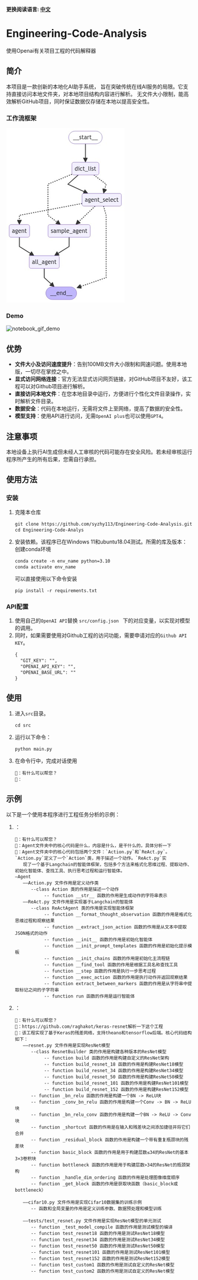 **更换阅读语言: [中文](README_CN.md)**

# Engineering-Code-Analysis
使用Openai有关项目工程的代码解释器

## 简介

本项目是一款创新的本地化AI助手系统，
旨在突破传统在线AI服务的局限。它支持直接访问本地文件夹，对本地项目结构内容进行解析。
无文件大小限制，能高效解析GitHub项目，同时保证数据仅存储在本地以提高安全性。

### 工作流框架
![工作流框架](image/image.png)

### Demo
![notebook_gif_demo](image/1.gif)

## 优势

- **文件大小及访问速度提升**：告别100MB文件大小限制和网速问题。使用本地版，一切尽在掌控之中。
- **显式访问网络连接**：官方无法显式访问网页链接，对GitHub项目不友好，该工程可以对Github项目进行解析。
- **直接访问本地文件**：在您本地目录中运行，方便进行个性化文件目录操作，实时解析文件目录。
-  **数据安全**：代码在本地运行，无需将文件上至网络，提高了数据的安全性。
-  **模型支持**：使用API进行访问，无需```OpenAI plus```也可以使用```GPT4```。

## 注意事项
本地设备上执行AI生成但未经人工审核的代码可能存在安全风险。若未经审核运行程序所产生的所有后果，您需自行承担。

## 使用方法

### 安装

1. 克隆本仓库
   ```shell
   git clone https://github.com/syzhy113/Engineering-Code-Analysis.git
   cd Engineering-Code-Analys
   ```

2. 安装依赖。该程序已在Windows 11和ubuntu18.04测试。所需的库及版本：
   创建conda环境
      ```shell
   conda create -n env_name python=3.10
   conda activate env_name
   ```
   可以直接使用以下命令安装
   ```shell
   pip install -r requirements.txt
   ```

### API配置
1. 使用自己的```OpenAI API```替换 
```src/config.json ```
下的对应变量，以实现对模型的调用。<br>
2. 同时，如果需要使用对Github工程的访问功能，需要申请对应的```Github API KEY```。
   ```shell
   {
     "GIT_KEY": "",
     "OPENAI_API_KEY": "",
     "OPENAI_BASE_URL": ""
   }
   ```

## 使用

1. 进入`src`目录。
   ```shell
   cd src
   ```

2. 运行以下命令：
   ```shell
   python main.py
   ```

3. 在命令行中，完成对话使用
   ```shell
   🤖：有什么可以帮您？
   👨：
   ```


## 示例

以下是一个使用本程序进行工程任务分析的示例：

1. ：
   ```shell
   🤖：有什么可以帮您？
   👨：Agent文件夹中的核心代码是什么，内容是什么，是干什么的，具体分析一下
   🤖：Agent文件夹中的核心代码包括两个文件：`Action.py`和`ReAct.py`。`Action.py`定义了一个`Action`类，用于描述一个动作。`ReAct.py`实
      现了一个基于Langchain的智能体框架，包括多个方法来格式化思维过程、提取动作、初始化智能体、查找工具、执行思考过程和运行智能体。
   —Agent
      ——Action.py 文件作用是定义动作类
         --class Action 类的作用是描述一个动作
              -- function __str__ 函数的作用是生成动作的字符串表示
      ——ReAct.py 文件作用是实现基于Langchain的智能体
         --class ReActAgent 类的作用是实现智能体框架
              -- function __format_thought_observation 函数的作用是格式化思维过程和观察结果
              -- function __extract_json_action 函数的作用是从文本中提取JSON格式的动作
              -- function __init__ 函数的作用是初始化智能体
              -- function __init_prompt_templates 函数的作用是初始化提示模板
              -- function __init_chains 函数的作用是初始化主流程链
              -- function __find_tool 函数的作用是根据工具名称查找工具
              -- function __step 函数的作用是执行一步思考过程
              -- function __exec_action 函数的作用是执行动作并返回观察结果
              -- function extract_between_markers 函数的作用是从字符串中提取标记之间的子字符串
              -- function run 函数的作用是运行智能体
      ```
2. ：
   ```shell
   🤖：有什么可以帮您？
   👨：https://github.com/raghakot/keras-resnet解析一下这个工程
   🤖：该工程实现了基于Keras的残差网络，支持theano和tensorflow后端。核心代码结构如下：
      ——resnet.py 文件作用是实现ResNet模型
         --class ResnetBuilder 类的作用是构建各种版本的ResNet模型
              -- function build 函数的作用是构建自定义的ResNet架构
              -- function build_resnet_18 函数的作用是构建ResNet18模型
              -- function build_resnet_34 函数的作用是构建ResNet34模型
              -- function build_resnet_50 函数的作用是构建ResNet50模型
              -- function build_resnet_101 函数的作用是构建ResNet101模型
              -- function build_resnet_152 函数的作用是构建ResNet152模型
         -- function _bn_relu 函数的作用是构建一个BN -> ReLU块
         -- function _conv_bn_relu 函数的作用是构建一个Conv -> BN -> ReLU块
         -- function _bn_relu_conv 函数的作用是构建一个BN -> ReLU -> Conv块
         -- function _shortcut 函数的作用是在输入和残差块之间添加捷径并将它们合并
         -- function _residual_block 函数的作用是构建一个带有重复瓶颈块的残差块
         -- function basic_block 函数的作用是用于构建层数≤34的ResNet的基本3×3卷积块
         -- function bottleneck 函数的作用是用于构建层数>34的ResNet的瓶颈架构
         -- function _handle_dim_ordering 函数的作用是处理图像维度顺序
         -- function _get_block 函数的作用是获取块函数（basic_block或bottleneck）
      
      ——cifar10.py 文件作用是实现Cifar10数据集的训练示例
         -- 函数和全局变量的作用是定义训练参数、数据预处理和模型训练
      
      ——tests/test_resnet.py 文件作用是实现ResNet模型的单元测试
         -- function _test_model_compile 函数的作用是测试模型的编译
         -- function test_resnet18 函数的作用是测试ResNet18模型
         -- function test_resnet34 函数的作用是测试ResNet34模型
         -- function test_resnet50 函数的作用是测试ResNet50模型
         -- function test_resnet101 函数的作用是测试ResNet101模型
         -- function test_resnet152 函数的作用是测试ResNet152模型
         -- function test_custom1 函数的作用是测试自定义的ResNet模型
         -- function test_custom2 函数的作用是测试自定义的ResNet模型

      ```


